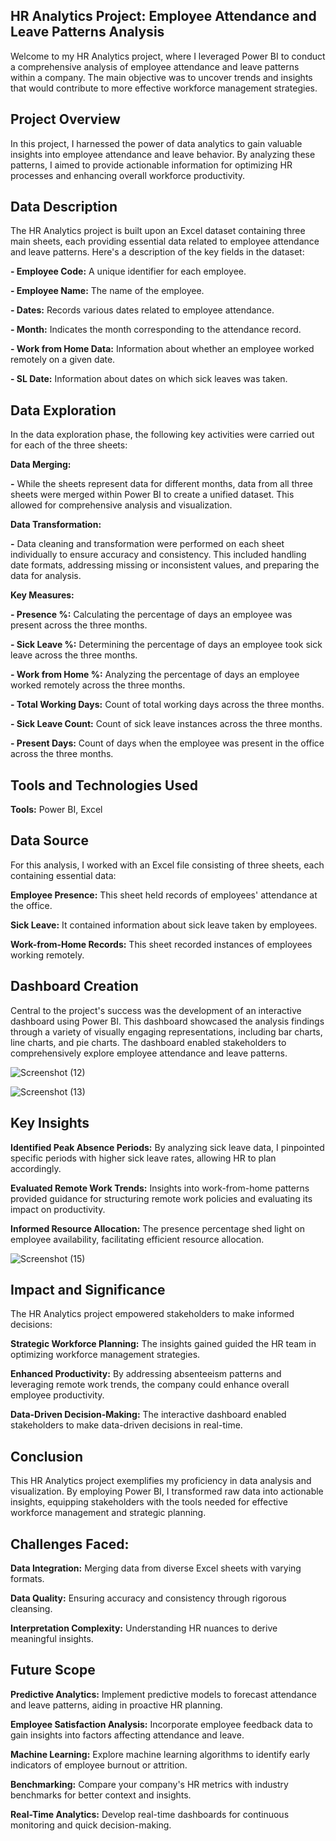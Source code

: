 **HR Analytics Project:  Employee Attendance and Leave Patterns Analysis**
---

Welcome to my HR Analytics project, where I leveraged Power BI to conduct a comprehensive analysis of employee attendance and leave patterns within a company. The main objective was to uncover trends and insights that would contribute to more effective workforce management strategies.

**Project Overview**
---
In this project, I harnessed the power of data analytics to gain valuable insights into employee attendance and leave behavior. By analyzing these patterns, I aimed to provide actionable information for optimizing HR processes and enhancing overall workforce productivity.

**Data Description**
---
The HR Analytics project is built upon an Excel dataset containing three main sheets, each providing essential data related to employee attendance and leave patterns. Here's a description of the key fields in the dataset:

**- Employee Code:**  A unique identifier for each employee.

**- Employee Name:**  The name of the employee.

**- Dates:**  Records various dates related to employee attendance.

**- Month:**  Indicates the month corresponding to the attendance record.

**- Work from Home Data:**  Information about whether an employee worked remotely on a given date.

**- SL Date:**  Information about dates on which sick leaves was taken.


**Data Exploration**
---
In the data exploration phase, the following key activities were carried out for each of the three sheets:

**Data Merging:**

**-**  While the sheets represent data for different months, data from all three sheets were merged within Power BI to create a unified dataset. This allowed for comprehensive analysis 
        and visualization.

**Data Transformation:**

**-**  Data cleaning and transformation were performed on each sheet individually to ensure accuracy and consistency. This included handling date formats, addressing missing or 
       inconsistent values, and preparing the data for analysis.

**Key Measures:**
 
 **- Presence %:**  Calculating the percentage of days an employee was present across the three months.

 **- Sick Leave %:**  Determining the percentage of days an employee took sick leave across the three months.
 
 **- Work from Home %:**  Analyzing the percentage of days an employee worked remotely across the three months.
 
 **- Total Working Days:**  Count of total working days across the three months.
  
 **- Sick Leave Count:**  Count of sick leave instances across the three months.

 **- Present Days:**  Count of days when the employee was present in the office across the three months.


**Tools and Technologies Used**
---
**Tools:**  Power BI, Excel

**Data Source**
---
For this analysis, I worked with an Excel file consisting of three sheets, each containing essential data:

**Employee Presence:**  This sheet held records of employees' attendance at the office.

**Sick Leave:**  It contained information about sick leave taken by employees.

**Work-from-Home Records:**  This sheet recorded instances of employees working remotely.



**Dashboard Creation**
---
Central to the project's success was the development of an interactive dashboard using Power BI. This dashboard showcased the analysis findings through a variety of visually engaging representations, including bar charts, line charts, and pie charts. The dashboard enabled stakeholders to comprehensively explore employee attendance and leave patterns.





![Screenshot (12)](https://github.com/Neelam-Sambnani/HR-Data-Analytics/assets/125915800/4855c048-604f-486a-b396-fe6a9317bf19)








![Screenshot (13)](https://github.com/Neelam-Sambnani/HR-Data-Analytics/assets/125915800/4a6d02c8-0b6a-4c40-ac7f-de0c39e7843a)










**Key Insights**
---
**Identified Peak Absence Periods:**  By analyzing sick leave data, I pinpointed specific periods with higher sick leave rates, allowing HR to plan accordingly.

**Evaluated Remote Work Trends:**  Insights into work-from-home patterns provided guidance for structuring remote work policies and evaluating its impact on productivity.

**Informed Resource Allocation:**  The presence percentage shed light on employee availability, facilitating efficient resource allocation.





![Screenshot (15)](https://github.com/Neelam-Sambnani/HR-Data-Analytics/assets/125915800/a1570c77-54e4-4bfb-b589-cb5af90fa79c)








**Impact and Significance**
---
The HR Analytics project empowered stakeholders to make informed decisions:

**Strategic Workforce Planning:**  The insights gained guided the HR team in optimizing workforce management strategies.

**Enhanced Productivity:**  By addressing absenteeism patterns and leveraging remote work trends, the company could enhance overall employee productivity.

**Data-Driven Decision-Making:**  The interactive dashboard enabled stakeholders to make data-driven decisions in real-time.

**Conclusion**
---
This HR Analytics project exemplifies my proficiency in data analysis and visualization. By employing Power BI, I transformed raw data into actionable insights, equipping stakeholders with the tools needed for effective workforce management and strategic planning.

**Challenges Faced:**
---
**Data Integration:**  Merging data from diverse Excel sheets with varying formats.

**Data Quality:**  Ensuring accuracy and consistency through rigorous cleansing.

**Interpretation Complexity:**  Understanding HR nuances to derive meaningful insights.

**Future Scope**  
---
**Predictive Analytics:**  Implement predictive models to forecast attendance and leave patterns, aiding in proactive HR planning.

**Employee Satisfaction Analysis:**  Incorporate employee feedback data to gain insights into factors affecting attendance and leave.

**Machine Learning:**  Explore machine learning algorithms to identify early indicators of employee burnout or attrition.

**Benchmarking:**  Compare your company's HR metrics with industry benchmarks for better context and insights.

**Real-Time Analytics:**  Develop real-time dashboards for continuous monitoring and quick decision-making.




